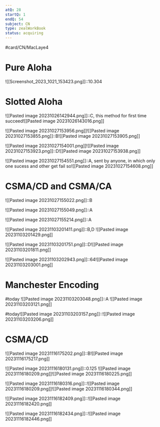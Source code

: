 ```yaml
---
atQ: 28
startQ: 1
endQ: 54
subject: CN
type: zealWorkBook
status: acquiring
---
```

#card/CN/MacLaye4

# Pure Aloha 
![[Screenshot_2023_1021_153423.png]]::10.304 <!--SR:!2023-12-15,33,270-->

# Slotted Aloha
![[Pasted image 20231026142944.png]]::C, this method for first time succeed![[Pasted image 20231026143016.png]] <!--SR:!2024-01-28,68,310-->

![[Pasted image 20231027153956.png]]![[Pasted image 20231027153855.png]]::B![[Pasted image 20231027153905.png]] <!--SR:!2023-12-19,34,270-->


![[Pasted image 20231027154001.png]]![[Pasted image 20231027153923.png]]::D![[Pasted image 20231027153938.png]] <!--SR:!2023-12-10,19,270-->


![[Pasted image 20231027154551.png]]::A, sent by anyone, in which only one sucess and other get fail so![[Pasted image 20231027154608.png]] <!--SR:!2023-11-25,13,270-->


 <!--SR:!2023-11-03,4,275-->

# CSMA/CD and CSMA/CA
![[Pasted image 20231027155022.png]]::B <!--SR:!2023-12-03,23,270-->

![[Pasted image 20231027155049.png]]::A <!--SR:!2023-12-08,17,270-->

![[Pasted image 20231027155214.png]]::A <!--SR:!2023-12-17,37,290-->

![[Pasted image 20231103201411.png]]::B,D ![[Pasted image 20231103201429.png]] <!--SR:!2023-12-29,38,300-->


![[Pasted image 20231103201751.png]]::D![[Pasted image 20231103201811.png]] <!--SR:!2023-12-23,32,282-->

 <!--SR:!2023-11-06,3,262-->

![[Pasted image 20231103202943.png]]::64![[Pasted image 20231103203001.png]] <!--SR:!2023-12-15,24,280-->


# Manchester Encoding
#today ![[Pasted image 20231103203048.png]]::A ![[Pasted image 20231103203121.png]]

#today![[Pasted image 20231103203157.png]]::![[Pasted image 20231103203206.png]]


# CSMA/CD
![[Pasted image 20231116175202.png]]::B![[Pasted image 20231116175217.png]] <!--SR:!2023-12-06,10,258-->

![[Pasted image 20231116180131.png]]::0.125 ![[Pasted image 20231116180209.png]]![[Pasted image 20231116180225.png]] <!--SR:!2023-11-26,3,212-->

![[Pasted image 20231116180316.png]]::![[Pasted image 20231116180209.png]]![[Pasted image 20231116180344.png]] <!--SR:!2023-12-07,11,258-->

![[Pasted image 20231116182409.png]]::![[Pasted image 20231116182420.png]] <!--SR:!2023-11-24,3,232-->

![[Pasted image 20231116182434.png]]::![[Pasted image 20231116182446.png]] <!--SR:!2023-11-24,3,232-->

